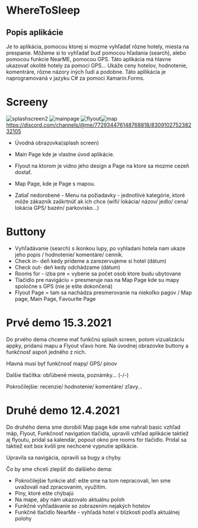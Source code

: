 # WhereToSleep

## Popis aplikácie 
Je to aplikácia, pomocou ktorej si mozme vyhľadať rôzne hotely, miesta na prespanie. Môžeme si to vyhľadať buď pomocou hľadania (search), alebo pomocou funkcie NearME, pomocou GPS. Táto aplikácia má hlavne ukazovať okolité hotely za pomoci GPS... Ukáže ceny hotelov, hodnotenie, komentráre, rôzne názory iných ľudí a podobne. Táto apllikácia je naprogramovaná v jazyku C# za pomoci Xamarin.Forms. 

# Screeny
![splashscreen2](https://user-images.githubusercontent.com/71751430/111030096-ced71280-8400-11eb-9b28-c9b79df06074.png) ![mainpage](https://user-images.githubusercontent.com/71751430/114319263-0d9bdd80-9b11-11eb-969e-27acd6ec06cc.png) ![flyout](https://user-images.githubusercontent.com/71751430/114319171-9108ff00-9b10-11eb-9cdd-80458de10372.png)![map](https://user-images.githubusercontent.com/71751430/114319344-5bb0e100-9b11-11eb-9450-02864f260e26.png)
https://discord.com/channels/@me/772934476148768818/830910275238232105

- Úvodná obrazovka(splash screen)

- Main Page kde je vlastne úvod aplikácie. 

- Flyout na ktorom je vidno jeho design a Page na ktore sa mozme cezeň dostať. 

- Map Page, kde je Page s mapou. 

- Zatiaľ nedorobené - Menu na požiadavky - jednotlivé kategórie, ktoré môže zákazník zaškrtnúť ak ich chce (wifi/ lokácia/ názov/ jedlo/ cena/ lokácia GPS/ bazén/ parkovisko...)

# Buttony 
- Vyhľadávanie (search) s ikonkou lupy, po vyhladani hotela nam ukaze jeho  popis / hodnotenie/ komentáre/ cenník.
- Check in- deň kedy prídeme a zarezervujeme si hotel (dátum)
- Check out- deň kedy odchádzame (dátum)
- Rooms for - izba pre = vyberie sa počet osob ktore budu ubytovane 
- Tlačidlo pre navigáciu = presmeruje nas na Map Page kde su mapy spoločne s GPS (nie je ešte dokončená)
- Flyout Page = tam sa nachádza presmerovanie na niekoľko pagov / Map page, Main Page, Favourite Page 


# Prvé demo 15.3.2021

Do prvého dema chceme mať funkčnú splash screen, potom vizualizáciu appky, pridanú mapu a Flyout vľavo hore. Na úvodnej obrazovke buttony a funkčnosť aspoň jedného z nich.

Hlavná musí byť funkčnosť mapy/ GPS/ pinov

Dalšie tlačítka: obľúbené miesta, poznámky... (-/-)

Pokročilejšie: recenzie/ hodnotenie/ komentáre/ zľavy...

# Druhé demo 12.4.2021

Do druhého dema sme dorobili Map page kde sme nahrali basic vzhľad máp, Flyout, Funkčnosť navigation tlačidla, upravili vzhľad aplikácie taktiež aj flyoutu, pridal sa kalendár, popout okno pre rooms for tlačidlo.
Pridal sa taktiež exit box kvôli pre nechcené vypnutie aplikácie.

Upravila sa navigácia, opravili sa bugy a chyby. 

Čo by sme chceli zlepšiť do dalšieho dema:
 - Pokročilejšie funkcie atď: ešte sme na tom nepracovali, len sme uvažovali nad zpracovaním, využitím. 
 - Piny, ktoré ešte chýbajú
 - Na mape, aby nám ukazovalo aktuálnu poloh
 - Funkčné vyhľadávanie so zobrazením nejakých hotelov
 - Funkčné tlačidlo NearMe - vyhľadá hotel v blízkosti podľa aktuálnej polohy

